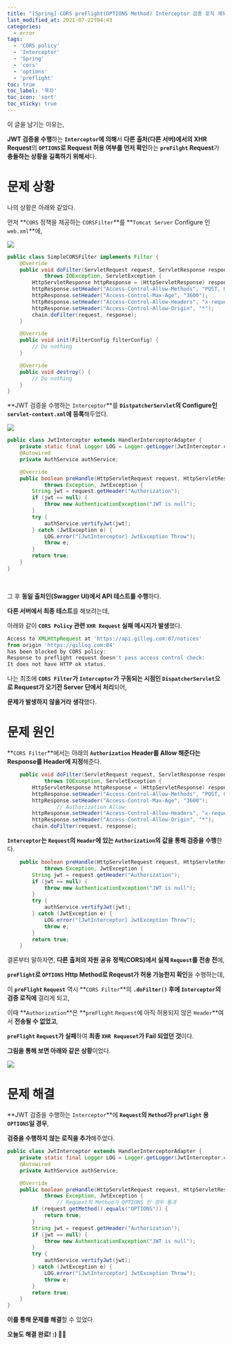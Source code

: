 ```yaml
---
title: "[Spring] CORS preFlight(OPTIONS Method) Interceptor 검증 로직 제외해주기(Access to XMLHttpRequest at '' from origin '' has been blocked by CORS policy)"
last_modified_at: 2021-07-22T04:43
categories: 
  - error
tags: 
  - 'CORS policy' 
  - 'Interceptor' 
  - 'Spring' 
  - 'cors' 
  - 'options' 
  - 'preflight'
toc: true
toc_label: '목차'
toc_icon: 'sort'
toc_sticky: true
---
```

이 글을 남기는 이유는,

**JWT 검증을 수행**하는 **`Interceptor`에 의해**서 **다른 출처(다른 서버)에서의 XHR Request**의 **`OPTIONS`로 Request 허용 여부를 먼저 확인**하는 **`preFilght` Request**가 **충돌하는 상황을 길록하기 위해서**다.


# 문제 상황

나의 상황은 아래와 같았다.


먼저 **`CORS` 정책을 제공하는 `CORSFilter`**를 **`Tomcat Server` Configure 인 `web.xml`**에,




![](https://images.velog.io/images/gillog/post/3e10210a-713c-4d29-8c69-7a667144ea35/image.png)


```java
public class SimpleCORSFilter implements Filter {
	@Override
	public void doFilter(ServletRequest request, ServletResponse response, FilterChain chain)
			throws IOException, ServletException {
		HttpServletResponse httpResponse = (HttpServletResponse) response;
		httpResponse.setHeader("Access-Control-Allow-Methods", "POST, GET, OPTIONS");
		httpResponse.setHeader("Access-Control-Max-Age", "3600");
		httpResponse.setHeader("Access-Control-Allow-Headers", "x-requested-with, content-type, Authorization");
		httpResponse.setHeader("Access-Control-Allow-Origin", "*");
		chain.doFilter(request, response);
	}

	@Override
	public void init(FilterConfig filterConfig) {
		// Do nothing
	}

	@Override
	public void destroy() {
		// Do nothing
	}
}
```

**JWT 검증을 수행하는 `Interceptor`**를 **`DistpatcherServlet`의 Configure인 `servlet-context.xml`에 등록**해두었다.


![](https://images.velog.io/images/gillog/post/0b579c13-24f7-4772-9676-1d2df73832d8/image.png)


```java
public class JwtInterceptor extends HandlerInterceptorAdapter {
	private static final Logger LOG = Logger.getLogger(JwtInterceptor.class);
	@Autowired
	private AuthService authService;

	@Override
	public boolean preHandle(HttpServletRequest request, HttpServletResponse response, Object handler)
			throws Exception, JwtException {
		String jwt = request.getHeader("Authorization");
		if (jwt == null) {
			throw new AuthenticationException("JWT is null");
		}
		try {
			authService.vertifyJwt(jwt);
		} catch (JwtException e) {
			LOG.error("[JwtInterceptor] JwtException Throw");
			throw e;
		}
		return true;
	}
}
```


<br>


그 후 **동일 출처인(Swagger UI)에서 API 테스트를 수행**하다.

**다른 서버에서 최종 테스트**를 해보려는데,

아래와 같이 **`CORS Policy` 관련 `XHR Request` 실패 메시지가 발생**했다.

```js
Access to XMLHttpRequest at 'https://api.gillog.com:87/notices' 
from origin 'https://gillog.com:84' 
has been blocked by CORS policy: 
Response to preflight request doesn't pass access control check: 
It does not have HTTP ok status.
```

나는 최초에 **`CORS Filter`가 `Interceptor`가 구동되는 시점인 `DispatcherServlet`으로 Request가 오기전 Server 단에서 처리**되어,

**문제가 발생하지 않을거라 생각**했다.

# 문제 원인


**`CORS Filter`**에서는 아래의 **`Authorization` Header를 Allow 해준다는 Response를 Header에 지정**해준다.

```java
	public void doFilter(ServletRequest request, ServletResponse response, FilterChain chain)
			throws IOException, ServletException {
		HttpServletResponse httpResponse = (HttpServletResponse) response;
		httpResponse.setHeader("Access-Control-Allow-Methods", "POST, GET, OPTIONS");
		httpResponse.setHeader("Access-Control-Max-Age", "3600");
                // Authorization Allow
		httpResponse.setHeader("Access-Control-Allow-Headers", "x-requested-with, content-type, Authorization");
		httpResponse.setHeader("Access-Control-Allow-Origin", "*");
		chain.doFilter(request, response);
```

**`Interceptor`는 `Request`의 `Header`에 있는 `Authorization`의 값을 통해 검증을 수행**한다.


```java
	public boolean preHandle(HttpServletRequest request, HttpServletResponse response, Object handler)
			throws Exception, JwtException {
		String jwt = request.getHeader("Authorization");
		if (jwt == null) {
			throw new AuthenticationException("JWT is null");
		}
		try {
			authService.vertifyJwt(jwt);
		} catch (JwtException e) {
			LOG.error("[JwtInterceptor] JwtException Throw");
			throw e;
		}
		return true;
	}
```


결론부터 말하자면, **다른 출처의 자원 공유 정책(CORS)에서 실제 `Request`를 전송 전**에,

**`preFlight`로 `OPTIONS` Http Method로 Reqeust가 허용 가능한지 확인**을 수행하는데,

이 **`preFlight` `Request`** 역시 **`CORS Filter`**의 **`.doFilter()` 후에 `Interceptor`의 검증 로직에** 걸리게 되고,

이때 **`Authorization`**은 **`preFlight` `Request`에 아직 허용되지 않은 `Header`**여서 **전송될 수 없었고**,

**`preFlight` `Request`가 실패**하여 **최종 `XHR Requeset`가 Fail 되었던 것**이다.

**그림을 통해 보면 아래와 같은 상황**이었다.

![](https://images.velog.io/images/gillog/post/9b8ca84d-92b9-43a3-9aac-9c2a1f2b97e7/image.png)

# 문제 해결


**JWT 검증을 수행하는 `Interceptor`**에 **`Request`의 `Method`가 `preFlight` 용 `OPTIONS`일 경우**,

**검증을 수행하지 않는 로직을 추가**해주었다.


```java
public class JwtInterceptor extends HandlerInterceptorAdapter {
	private static final Logger LOG = Logger.getLogger(JwtInterceptor.class);
	@Autowired
	private AuthService authService;

	@Override
	public boolean preHandle(HttpServletRequest request, HttpServletResponse response, Object handler)
			throws Exception, JwtException {
                // Request의 Method가 OPTIONS 인 경우 통과
		if (request.getMethod().equals("OPTIONS")) {
			return true;
		}
		String jwt = request.getHeader("Authorization");
		if (jwt == null) {
			throw new AuthenticationException("JWT is null");
		}
		try {
			authService.vertifyJwt(jwt);
		} catch (JwtException e) {
			LOG.error("[JwtInterceptor] JwtException Throw");
			throw e;
		}
		return true;
	}
}
```

**이를 통해 문제를 해결**할 수 있었다.

**오늘도 해결 완료! :) 🙆‍♀️**
